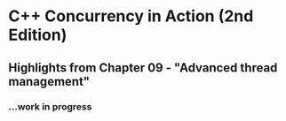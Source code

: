 # C++ Concurrency in Action (2nd Edition)

## Highlights from Chapter 09 - "Advanced thread management"

### ...work in progress
